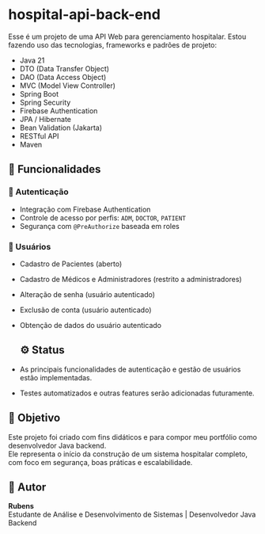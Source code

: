 # hospital-api-back-end
Esse é um projeto de uma API Web para gerenciamento hospitalar.
Estou fazendo uso das tecnologias, frameworks e padrões de projeto:
- Java 21
- DTO (Data Transfer Object)
- DAO (Data Access Object)
- MVC (Model View Controller)
- Spring Boot
- Spring Security
- Firebase Authentication
- JPA / Hibernate
- Bean Validation (Jakarta)
- RESTful API
- Maven

## 🔐 Funcionalidades

### 📌 Autenticação

- Integração com Firebase Authentication
- Controle de acesso por perfis: `ADM`, `DOCTOR`, `PATIENT`
- Segurança com `@PreAuthorize` baseada em roles

### 👤 Usuários

- Cadastro de Pacientes (aberto)
- Cadastro de Médicos e Administradores (restrito a administradores)
- Alteração de senha (usuário autenticado)
- Exclusão de conta (usuário autenticado)
- Obtenção de dados do usuário autenticado

  ## ⚙️ Status

- As principais funcionalidades de autenticação e gestão de usuários estão implementadas.
- Testes automatizados e outras features serão adicionadas futuramente.

## 🎯 Objetivo

Este projeto foi criado com fins didáticos e para compor meu portfólio como desenvolvedor Java backend.  
Ele representa o início da construção de um sistema hospitalar completo, com foco em segurança, boas práticas e escalabilidade.

## 👤 Autor

**Rubens**  
Estudante de Análise e Desenvolvimento de Sistemas | Desenvolvedor Java Backend
